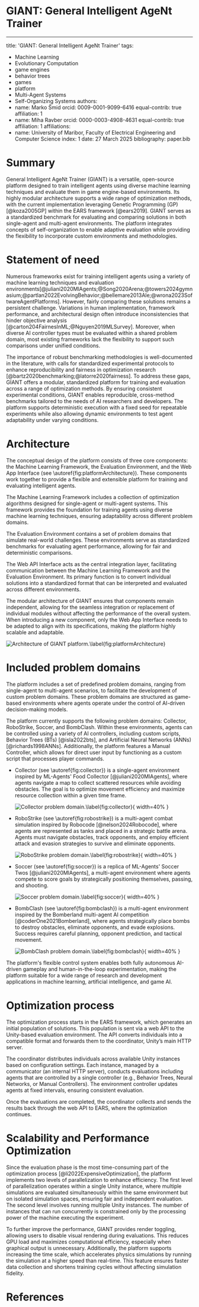 # GIANT: General Intelligent AgeNt Trainer

---
title: 'GIANT: General Intelligent AgeNt Trainer'
tags:
  - Machine Learning
  - Evolutionary Computation
  - game engines
  - behavior trees
  - games
  - platform
  - Multi-Agent Systems
  - Self-Organizing Systems
authors:
  - name: Marko Šmid
    orcid: 0009-0001-9099-6416
    equal-contrib: true
    affiliation: 1
  - name: Miha Ravber
    orcid: 0000-0003-4908-4631
    equal-contrib: true
    affiliation: 1
affiliations:
 - name: University of Maribor, Faculty of Electrical Engineering and Computer Science
   index: 1
date: 27 March 2025
bibliography: paper.bib

# Summary

General Intelligent AgeNt Trainer (GIANT) is a versatile, open-source platform designed to train intelligent agents using diverse machine learning techniques and evaluate them in game engine-based environments. Its highly modular architecture supports a wide range of optimization methods, with the current implementation leveraging Genetic Programming (GP) [@koza2005GP] within the EARS framework [@ears2019]. GIANT serves as a standardized benchmark for evaluating and comparing solutions in both single-agent and multi-agent environments. The platform integrates concepts of self-organization to enable adaptive evaluation while providing the flexibility to incorporate custom environments and methodologies.

# Statement of need

Numerous frameworks exist for training intelligent agents using a variety of machine learning techniques and evaluation environments[@juliani2020MlAgents;@Song2020Arena;@towers2024gymnasium;@partlan2022EvolvingBehavior;@bellemare2013Ale;@wrona2023SoftwareAgentPlatforms]. However, fairly comparing these solutions remains a persistent challenge. Variations in human implementation, framework performance, and architectural design often introduce inconsistencies that hinder objective analysis [@carton204FairnesInML;@Nguyen2019MLSurvey]. Moreover, when diverse AI controller types must be evaluated within a shared problem domain, most existing frameworks lack the flexibility to support such comparisons under unified conditions.

The importance of robust benchmarking methodologies is well-documented in the literature, with calls for standardized experimental protocols to enhance reproducibility and fairness in optimization research [@bartz2020benchmarking;@latorre2020fairness]. To address these gaps, GIANT offers a modular, standardized platform for training and evaluation across a range of optimization methods. By ensuring consistent experimental conditions, GIANT enables reproducible, cross-method benchmarks tailored to the needs of AI researchers and developers. The platform supports deterministic execution with a fixed seed for repeatable experiments while also allowing dynamic environments to test agent adaptability under varying conditions.

# Architecture 

The conceptual design of the platform consists of three core components: the Machine Learning Framework, the Evaluation Environment, and the Web App Interface (see \autoref{fig:platformArchitecture}). These components work together to provide a flexible and extensible platform for training and evaluating intelligent agents.

The Machine Learning Framework includes a collection of optimization algorithms designed for single-agent or multi-agent systems. This framework provides the foundation for training agents using diverse machine learning techniques, ensuring adaptability across different problem domains.

The Evaluation Environment contains a set of problem domains that simulate real-world challenges. These environments serve as standardized benchmarks for evaluating agent performance, allowing for fair and deterministic comparisons.

The Web API Interface acts as the central integration layer, facilitating communication between the Machine Learning Framework and the Evaluation Environment. Its primary function is to convert individual solutions into a standardized format that can be interpreted and evaluated across different environments.

The modular architecture of GIANT ensures that components remain independent, allowing for the seamless integration or replacement of individual modules without affecting the performance of the overall system. When introducing a new component, only the Web App Interface needs to be adapted to align with its specifications, making the platform highly scalable and adaptable.

![Architecture of GIANT platform.\label{fig:platformArchitecture}](/docs/images/platform_architecture_orig.png)

# Included problem domains

The platform includes a set of predefined problem domains, ranging from single-agent to multi-agent scenarios, to facilitate the development of custom problem domains. These problem domains are structured as game-based environments where agents operate under the control of AI-driven decision-making models.

The platform currently supports the following problem domains: Collector, RoboStrike, Soccer, and BombClash. Within these environments, agents can be controlled using a variety of AI controllers, including custom scripts, Behavior Trees (BTs) [@isla2022bts], and Artificial Neural Networks (ANNs) [@richards1998ANNs]. Additionally, the platform features a Manual Controller, which allows for direct user input by functioning as a custom script that processes player commands.

- Collector (see \autoref{fig:collector}) is a single-agent environment inspired by ML-Agents' Food Collector [@juliani2020MlAgents], where agents navigate a map to collect scattered resources while avoiding obstacles. The goal is to optimize movement efficiency and maximize resource collection within a given time frame.
	
  ![Collector problem domain.\label{fig:collector}](/docs/images/collectorProblemDomain/collector_problem_domain_main.png){ width=40% }

- RoboStrike (see \autoref{fig:robostrike}) is a multi-agent combat simulation inspired by Robocode [@nelson2024Robocode], where agents are represented as tanks and placed in a strategic battle arena. Agents must navigate obstacles, track opponents, and employ efficient attack and evasion strategies to survive and eliminate opponents.

  ![RoboStrike problem domain.\label{fig:robostrike}](/docs/images/robostrikeProblemDomain/robostrike_problem_domain_main.png){ width=40% }

- Soccer (see \autoref{fig:soccer}) is a replica of ML-Agents' Soccer Twos [@juliani2020MlAgents], a multi-agent environment where agents compete to score goals by strategically positioning themselves, passing, and shooting.

  ![Soccer problem domain.\label{fig:soccer}](/docs/images/soccerProblemDomain/soccer_problem_domain_main.png){ width=40% }

- BombClash (see \autoref{fig:bombclash}) is a multi-agent environment inspired by the Bomberland multi-agent AI competition [@coderOne2021Bomberland], where agents strategically place bombs to destroy obstacles, eliminate opponents, and evade explosions. Success requires careful planning, opponent prediction, and tactical movement.
	
  ![BombClash problem domain.\label{fig:bombclash}](/docs/images/bombClashProblemDomain/bombClash_problem_domain_main.png){ width=40% }

The platform's flexible control system enables both fully autonomous AI-driven gameplay and human-in-the-loop experimentation, making the platform suitable for a wide range of research and development applications in machine learning, artificial intelligence, and game AI.

# Optimization process

The optimization process starts in the EARS framework, which generates an initial population of solutions. This population is sent via a web API to the Unity-based evaluation environment. The API converts individuals into a compatible format and forwards them to the coordinator, Unity’s main HTTP server.

The coordinator distributes individuals across available Unity instances based on configuration settings. Each instance, managed by a communicator (an internal HTTP server), conducts evaluations including agents that are controlled by a single controller (e.g., Behavior Trees, Neural Networks, or Manual Controllers). The environment controller updates agents at fixed intervals, ensuring consistent evaluation.

Once the evaluations are completed, the coordinator collects and sends the results back through the web API to EARS, where the optimization continues.

# Scalability and Performance Optimization

Since the evaluation phase is the most time-consuming part of the optimization process [@li2022ExpensiveOptimization], the platform implements two levels of parallelization to enhance efficiency. The first level of parallelization operates within a single Unity instance, where multiple simulations are evaluated simultaneously within the same environment but on isolated simulation spaces, ensuring fair and independent evaluation. The second level involves running multiple Unity instances. The number of instances that can run concurrently is constrained only by the processing power of the machine executing the experiment. 

To further improve the performance, GIANT provides render toggling, allowing users to disable visual rendering during evaluations. This reduces GPU load and maximizes computational efficiency, especially when graphical output is unnecessary. Additionally, the platform supports increasing the time scale, which accelerates physics simulations by running the simulation at a higher speed than real-time. This feature ensures faster data collection and shortens training cycles without affecting simulation fidelity.

# References
